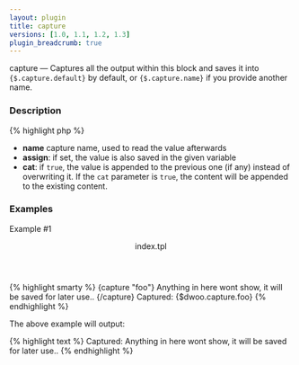 ```yaml
---
layout: plugin
title: capture
versions: [1.0, 1.1, 1.2, 1.3]
plugin_breadcrumb: true
---
```


capture — Captures all the output within this block and saves it into `{$.capture.default}` by default, or
`{$.capture.name}` if you provide another name.

### Description
<div class="code-box">
{% highlight php %}
<?php
capture([string $name = 'default', [ string $assign = null, [ bool $cat = false ]]])
{% endhighlight %}
</div>

* **name** capture name, used to read the value afterwards
* **assign**: if set, the value is also saved in the given variable
* **cat**: if `true`, the value is appended to the previous one (if any) instead of overwriting it. If the `cat` 
parameter is `true`, the content will be appended to the existing content.

### Examples
Example #1
<div class="code-box">
<header>index.tpl</header>
{% highlight smarty %}
{capture "foo"}
  Anything in here wont show, it will be saved for later use..
{/capture}
Captured: {$dwoo.capture.foo}
{% endhighlight %}
</div>

The above example will output:
<div class="code-box">
{% highlight text %}
Captured: Anything in here wont show, it will be saved for later use..
{% endhighlight %}
</div>